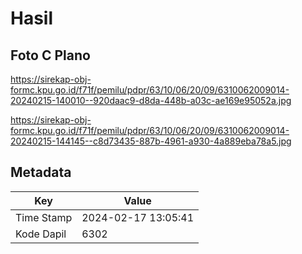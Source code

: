 # Hasil

## Foto C Plano

https://sirekap-obj-formc.kpu.go.id/f71f/pemilu/pdpr/63/10/06/20/09/6310062009014-20240215-140010--920daac9-d8da-448b-a03c-ae169e95052a.jpg

https://sirekap-obj-formc.kpu.go.id/f71f/pemilu/pdpr/63/10/06/20/09/6310062009014-20240215-144145--c8d73435-887b-4961-a930-4a889eba78a5.jpg


## Metadata

| Key        | Value               |
| ---------- | ------------------- |
| Time Stamp | 2024-02-17 13:05:41 |
| Kode Dapil | 6302                |



